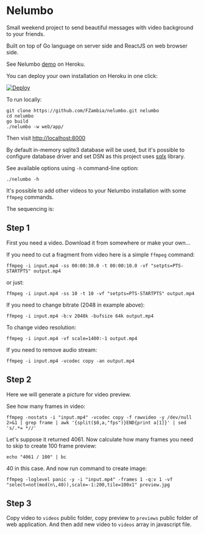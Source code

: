 Nelumbo
=======

Small weekend project to send beautiful messages with video background to your friends.

Built on top of Go language on server side and ReactJS on web browser side.

See Nelumbo [demo](https://nelumbo.herokuapp.com) on Heroku.

You can deploy your own installation on Heroku in one click:

[![Deploy](https://www.herokucdn.com/deploy/button.png)](https://heroku.com/deploy?template=https://github.com/FZambia/nelumbo)

To run locally:

```
git clone https://github.com/FZambia/nelumbo.git nelumbo
cd nelumbo
go build
./nelumbo -w web/app/
```

Then visit [http://localhost:8000](http://localhost:8000)

By default in-memory sqlite3 database will be used, but it's possible
to configure database driver and set DSN as this project uses [sqlx](https://github.com/jmoiron/sqlx)
library.

See available options using `-h` command-line option:

```
./nelumbo -h
```

It's possible to add other videos to your Nelumbo installation with some `ffmpeg` commands.

The sequencing is:

Step 1
------
First you need a video. Download it from somewhere or make your own...

If you need to cut a fragment from video here is a simple `ffmpeg` command:
```
ffmpeg -i input.mp4 -ss 00:00:30.0 -t 00:00:10.0 -vf "setpts=PTS-STARTPTS" output.mp4
```
or just:
```
ffmpeg -i input.mp4 -ss 10 -t 10 -vf "setpts=PTS-STARTPTS" output.mp4
```

If you need to change bitrate (2048 in example above):
```
ffmpeg -i input.mp4 -b:v 2048k -bufsize 64k output.mp4
```

To change video resolution:
```
ffmpeg -i input.mp4 -vf scale=1400:-1 output.mp4
```

If you need to remove audio stream:
```
ffmpeg -i input.mp4 -vcodec copy -an output.mp4
```

Step 2
------

Here we will generate a picture for video preview.

See how many frames in video:
```
ffmpeg -nostats -i "input.mp4" -vcodec copy -f rawvideo -y /dev/null 2>&1 | grep frame | awk '{split($0,a,"fps")}END{print a[1]}' | sed 's/.*= *//'
```

Let's suppose it returned 4061. Now calculate how many frames you need to skip to create 100 frame preview:

```
echo "4061 / 100" | bc
```

40 in this case. And now run command to create image:
```
ffmpeg -loglevel panic -y -i "input.mp4" -frames 1 -q:v 1 -vf "select=not(mod(n\,40)),scale=-1:200,tile=100x1" preview.jpg
```

Step 3
------

Copy video to `videos` public folder, copy preview to `previews` public folder of web application. And then
add new video to `videos` array in javascript file.